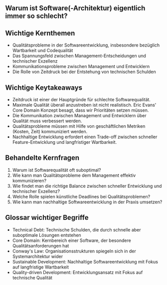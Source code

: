 ## Warum ist Software(-Architektur) eigentlich immer so schlecht?

## Wichtige Kernthemen
- Qualitätsprobleme in der Softwareentwicklung, insbesondere bezüglich Wartbarkeit und Codequalität
- Das Spannungsfeld zwischen Management-Entscheidungen und technischer Exzellenz
- Kommunikationsprobleme zwischen Management und Entwicklern
- Die Rolle von Zeitdruck bei der Entstehung von technischen Schulden

## Wichtige Keytakeaways
- Zeitdruck ist einer der Hauptgründe für schlechte Softwarequalität.
- Maximale Qualität überall anzustreben ist nicht realistisch. Eric Evans' Core Domain Konzept besagt, dass wir Prioritäten setzen müssen.
- Die Kommunikation zwischen Management und Entwicklern über Qualität muss verbessert werden.
- Qualitätsprobleme müssen mit Hilfe von geschäftlichen Metriken (Kosten, Zeit) kommuniziert werden.
- Nachhaltige Entwicklung erfordert einen Trade-off zwischen schneller Feature-Entwicklung und langfristiger Wartbarkeit.

## Behandelte Kernfragen
1. Warum ist Softwarequalität oft suboptimal?
2. Wie kann man Qualitätsprobleme dem Management effektiv kommunizieren?
3. Wie findet man die richtige Balance zwischen schneller Entwicklung und technischer Exzellenz?
4. Welche Rolle spielen künstliche Deadlines bei Qualitätsproblemen?
5. Wie kann man nachhaltige Softwareentwicklung in der Praxis umsetzen?

## Glossar wichtiger Begriffe
- Technical Debt: Technische Schulden, die durch schnelle aber suboptimale Lösungen entstehen
- Core Domain: Kernbereich einer Software, der besondere Qualitätsanforderungen hat
- Conway's Law: Organisationsstrukturen spiegeln sich in der Systemarchitektur wider
- Sustainable Development: Nachhaltige Softwareentwicklung mit Fokus auf langfristige Wartbarkeit
- Quality-driven Development: Entwicklungsansatz mit Fokus auf technische Qualität
